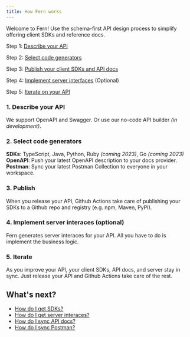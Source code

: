 ```yaml
---
title: How Fern works
---
```


Welcome to Fern! Use the schema-first API design process to simplify offering client SDKs and reference docs.

Step 1: [Describe your API](#1-describe-your-api)

Step 2: [Select code generators](#2-select-code-generators)

Step 3: [Publish your client SDKs and API docs](#3-publish)

Step 4: [Implement server interfaces](#4-implement-server-interaces-optional) (Optional)

Step 5: [Iterate on your API](#5-iterate)

### 1. Describe your API

We support OpenAPI and Swagger. Or use our no-code API builder _(in development)_.

### 2. Select code generators

**SDKs**: TypeScript, Java, Python, Ruby _(coming 2023)_, Go _(coming 2023)_
**OpenAPI**: Push your latest OpenAPI description to your docs provider.
**Postman**: Sync your latest Postman Collection to everyone in your workspace.

### 3. Publish

When you release your API, Github Actions take care of publishing your SDKs to a Github repo and registry (e.g. npm, Maven, PyPI).

### 4. Implement server interaces (optional)

Fern generates server interaces for your API. All you have to do is implement the business logic.

### 5. Iterate

As you improve your API, your client SDKs, API docs, and server stay in sync. Just release your API and Github Actions take care of the rest.

## What's next?

- [How do I get SDKs?](./features/sdk.md)
- [How do I get server interaces?](./features/server.md)
- [How do I sync API docs?](./features/api-docs.md)
- [How do I sync Postman?](./features/postman.md)
